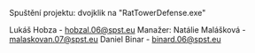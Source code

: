 Spuštění projektu: dvojklik na "RatTowerDefense.exe"

Lukáš Hobza - hobzal.06@spst.eu
Manažer: Natálie Malášková - malaskovan.07@spst.eu
Daniel Binar - binard.06@spst.eu
